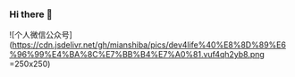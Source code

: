 ### Hi there 👋

![个人微信公众号](https://cdn.jsdelivr.net/gh/mianshiba/pics/dev4life%40%E8%8D%89%E6%96%99%E4%BA%8C%E7%BB%B4%E7%A0%81.vuf4qh2yb8.png =250x250)

<!--
**mianshiba/mianshiba** is a ✨ _special_ ✨ repository because its `README.md` (this file) appears on your GitHub profile.

Here are some ideas to get you started:

- 🔭 I’m currently working on ...
- 🌱 I’m currently learning ...
- 👯 I’m looking to collaborate on ...
- 🤔 I’m looking for help with ...
- 💬 Ask me about ...
- 📫 How to reach me: ...
- 😄 Pronouns: ...
- ⚡ Fun fact: ...
-->

